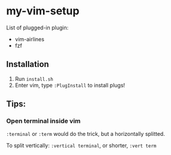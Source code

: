 # my-vim-setup

List of plugged-in plugin:
- vim-airlines
- fzf

## Installation
1. Run `install.sh`
2. Enter vim, type `:PlugInstall` to install plugs!

## Tips:
### Open terminal inside vim
`:terminal` or `:term` would do the trick, but a horizontally splitted.

To split vertically: `:vertical terminal`, or shorter, `:vert term`
